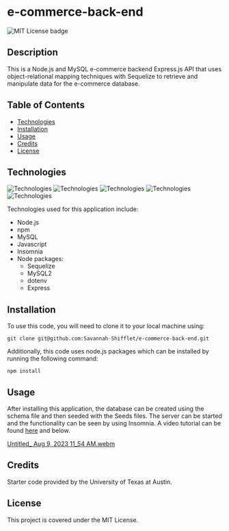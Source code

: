 # e-commerce-back-end
![MIT License badge](https://img.shields.io/github/license/savannah-shifflet/e-commerce-back-end)

## Description

This is a Node.js and MySQL e-commerce backend Express.js API that uses object-relational mapping techniques with Sequelize to retrieve and manipulate data for the e-commerce database. 

## Table of Contents
- [Technologies](#technologies)
- [Installation](#installation)
- [Usage](#usage)
- [Credits](#credits)
- [License](#license)

## Technologies
![Technologies](https://img.shields.io/badge/-Git-F05032?logo=Git&logoColor=white)
![Technologies](https://img.shields.io/badge/-JavaScript-007396?logo=JavaScript&logoColor=white)
![Technologies](https://img.shields.io/badge/-Node.js-339933?logo=Node.js&logoColor=white)
![Technologies](https://img.shields.io/badge/-npm-CB3837?logo=npm&logoColor=white)
![Technologies](https://img.shields.io/badge/-MySQL-4479A1?logo=MySQL&logoColor=white)

Technologies used for this application include: 
- Node.js
- npm
- MySQL
- Javascript
- Insomnia
- Node packages:
  - Sequelize
  - MySQL2
  - dotenv
  - Express

## Installation

To use this code, you will need to clone it to your local machine using: 

    git clone git@github.com:Savannah-Shifflet/e-commerce-back-end.git

Additionally, this code uses node.js packages which can be installed by running the following command:
    
    npm install 

## Usage
After installing this application, the database can be created using the schema file and then seeded with the Seeds files. The server can be started and the functionality can be seen by using Insomnia. A video tutorial can be found [here](https://drive.google.com/file/d/1_KfHp3qUC6JKJcOOz-C5sV-uyt8rsapj/view) and below.

[Untitled_ Aug 9, 2023 11_54 AM.webm](https://github.com/Savannah-Shifflet/e-commerce-back-end/assets/106942356/e2c80def-d9e1-458a-a074-0c1cf2eb47b5)


## Credits

Starter code provided by the University of Texas at Austin. 

## License

This project is covered under the MIT License.
